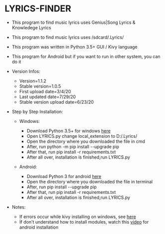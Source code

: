 # LYRICS-FINDER

* This program to find music lyrics uses Genius|Song Lyrics & Knowledege Lyrics

* This program to find music lyrics uses /sdcard/.Lyrics/

* This program was written in Python 3.5+ GUI / Kivy language 

* This program for Android but if you want to run in other system, you can do it 


* Version Infos:
  * Version=1.1.2
  * Stable version=1.0.5
  * First upload date=3/4/20
  * Last updated date=7/29/20
  * Stable version upload date=6/23/20

* Step by Step Installation:
  * Windows:
    * Download Python 3.5+ for windows [here](https://www.python.org/downloads/release/python-353/)
    * Open LYRICS.py change local_extension to D:/.Lyrics/
    * Open the directory where you downloaded the file in cmd
    * After, run python -m pip install --upgrade pip
    * After that, run pip install -r requirements.txt
    * After all over, installation is finished,run LYRICS.py

  * Android:
    * Download Python 3 for android [here](https://play.google.com/store/apps/details?id=ru.iiec.pydroid3&hl)
    * Open the directory where you downloaded the file in terminal
    * After, run pip install --upgrade pip
    * After that, run pip install -r requirements.txt
    * After all over, installation is finished,run LYRICS.py
    
 
 * Notes:
   * If errors occur while kivy installing on windows, see [here](https://kivy.org/doc/stable-1.10.1/installation/installation-windows.html)
   * İf don't understand how to install modules, watch this [video](https://www.youtube.com/watch?v=iMOj2SKUPHQ) for android installation
 

